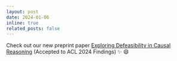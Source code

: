 ```yaml
---
layout: post
date: 2024-01-06
inline: true
related_posts: false
---
```


Check out our new preprint paper [Exploring Defeasibility in Causal Reasoning](https://arxiv.org/abs/2401.03183) (Accepted to ACL 2024 Findings) :sparkles: :smile:
